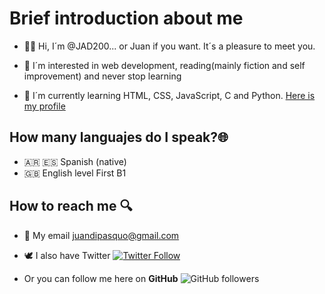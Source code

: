 # Brief introduction about me

- 👋😃 Hi, I´m @JAD200... or Juan if you want. It´s a pleasure to meet you.

- 👀 I´m interested in web development, reading(mainly fiction and self improvement) and never stop learning

- 🌱 I´m currently learning HTML, CSS, JavaScript, C and Python. 
[Here is my profile](https://platzi.com/p/Juan_Di_Pasquo/ "my profile") 

## How many languajes do I speak?🌐
- 🇦🇷 :es: Spanish (native)
- :gb: English level First B1 

## How to reach me 🔍

- 📧 My email juandipasquo@gmail.com 

- 🕊️ I also have Twitter [<img alt="Twitter Follow" src="https://img.shields.io/twitter/follow/JADiPasquo?style=social">](https://twitter.com/JADiPasquo)

- Or you can follow me here on **GitHub** <img alt="GitHub followers" src="https://img.shields.io/github/followers/jad200?style=social">
<!---
JAD200/JAD200 is a ✨ special ✨ repository because its `README.md` (this file) appears on your GitHub profile.
You can click the Preview link to take a look at your changes.
--->

